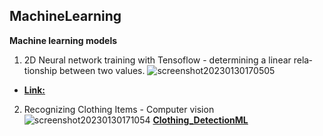 ## MachineLearning


**Machine learning models**
1. 2D Neural network training with Tensoflow -  determining a linear rela‐ 
tionship between two values.
![screenshot20230130170505](https://user-images.githubusercontent.com/78348683/215530645-c82a339e-5df1-481a-803d-64d4cc8865e7.png)
- **[Link:](https://github.com/princedede/MachineLearning/blob/main/ML_Linear_relationship.ipynb)**


2. Recognizing Clothing Items - Computer vision
![screenshot20230130171054](https://user-images.githubusercontent.com/78348683/215530880-f27af94e-6de9-4abf-b677-b817b0dd4c48.png)
**[Clothing_DetectionML](https://github.com/princedede/MachineLearning/blob/main/Clothing_DetectionML.ipynb)**
